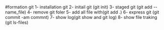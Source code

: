 #formation git 
 1- installation git 
 2- initail git (git init)
 3- staged git (git add --name_file)
 4- remove git foler
 5- add all file with(git add .)
 6- express git (git commit -am commnt)
 7- show log(git show and git log)
 8- show file traking (git ls-files) 